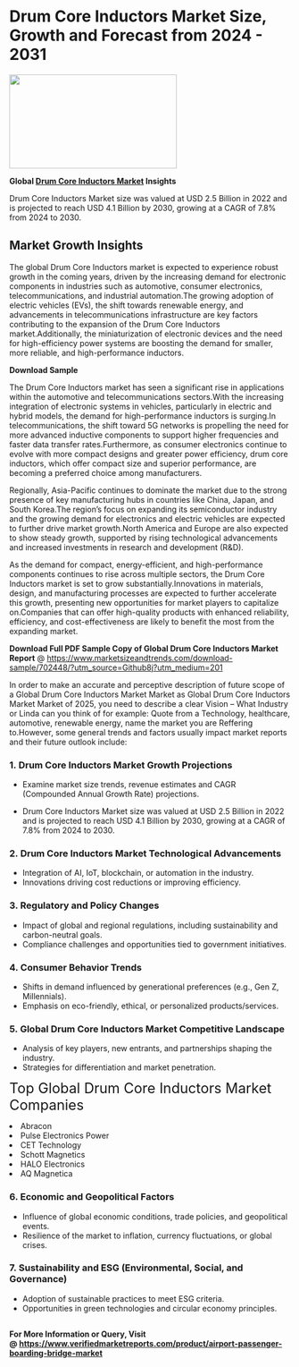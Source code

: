 <H1>Drum Core Inductors Market Size, Growth and Forecast from 2024 - 2031</H1><img class="aligncenter size-medium wp-image-584254" src="https://thirdeyenews.in/wp-content/uploads/2024/09/Global-Market-Research-300x168.jpeg" alt="" width="300" height="168" /><p><strong>Global&nbsp;<a href="https://www.marketsizeandtrends.com/download-sample/702448/?utm_source=Github8j?utm_medium=201">Drum Core Inductors Market</a> Insights</strong></p><p>Drum Core Inductors Market size was valued at USD 2.5 Billion in 2022 and is projected to reach USD 4.1 Billion by 2030, growing at a CAGR of 7.8% from 2024 to 2030.</p><p><h2>Market Growth Insights</h2> <p>The global Drum Core Inductors market is expected to experience robust growth in the coming years, driven by the increasing demand for electronic components in industries such as automotive, consumer electronics, telecommunications, and industrial automation.The growing adoption of electric vehicles (EVs), the shift towards renewable energy, and advancements in telecommunications infrastructure are key factors contributing to the expansion of the Drum Core Inductors market.Additionally, the miniaturization of electronic devices and the need for high-efficiency power systems are boosting the demand for smaller, more reliable, and high-performance inductors.</p> <p><strong>Download Sample</strong></p> <p>The Drum Core Inductors market has seen a significant rise in applications within the automotive and telecommunications sectors.With the increasing integration of electronic systems in vehicles, particularly in electric and hybrid models, the demand for high-performance inductors is surging.In telecommunications, the shift toward 5G networks is propelling the need for more advanced inductive components to support higher frequencies and faster data transfer rates.Furthermore, as consumer electronics continue to evolve with more compact designs and greater power efficiency, drum core inductors, which offer compact size and superior performance, are becoming a preferred choice among manufacturers.</p> <p>Regionally, Asia-Pacific continues to dominate the market due to the strong presence of key manufacturing hubs in countries like China, Japan, and South Korea.The region’s focus on expanding its semiconductor industry and the growing demand for electronics and electric vehicles are expected to further drive market growth.North America and Europe are also expected to show steady growth, supported by rising technological advancements and increased investments in research and development (R&D).</p> <p>As the demand for compact, energy-efficient, and high-performance components continues to rise across multiple sectors, the Drum Core Inductors market is set to grow substantially.Innovations in materials, design, and manufacturing processes are expected to further accelerate this growth, presenting new opportunities for market players to capitalize on.Companies that can offer high-quality products with enhanced reliability, efficiency, and cost-effectiveness are likely to benefit the most from the expanding market.</p> <p><span class=""><strong>Download Full PDF Sample Copy of Global Drum Core Inductors Market Report</strong> @ <a href="https://www.marketsizeandtrends.com/download-sample/702448/?utm_source=Github8j?utm_medium=201" target="_blank">https://www.marketsizeandtrends.com/download-sample/702448/?utm_source=Github8j?utm_medium=201</a></span></p><p>In order to make an accurate and perceptive description of future scope of a Global&nbsp;Drum Core Inductors Market Market as Global&nbsp;Drum Core Inductors Market Market of 2025, you need to describe a clear Vision &ndash; What Industry or Linda can you think of for example: Quote from a Technology, healthcare, automotive, renewable energy, name the market you are Reffering to.However, some general trends and factors usually impact market reports and their future outlook include:</p><h3>1.&nbsp;<strong>Drum Core Inductors Market Growth Projections</strong></h3><ul><li>Examine market size trends, revenue estimates and CAGR (Compounded Annual Growth Rate) projections.</li><li><p>Drum Core Inductors Market size was valued at USD 2.5 Billion in 2022 and is projected to reach USD 4.1 Billion by 2030, growing at a CAGR of 7.8% from 2024 to 2030.</p></li></ul><h3>2.&nbsp;<strong>Drum Core Inductors Market Technological Advancements</strong></h3><ul><li>Integration of AI, IoT, blockchain, or automation in the industry.</li><li>Innovations driving cost reductions or improving efficiency.</li></ul><h3>3.&nbsp;<strong>Regulatory and Policy Changes</strong></h3><ul><li>Impact of global and regional regulations, including sustainability and carbon-neutral goals.</li><li>Compliance challenges and opportunities tied to government initiatives.</li></ul><h3>4.&nbsp;<strong>Consumer Behavior Trends</strong></h3><ul><li>Shifts in demand influenced by generational preferences (e.g., Gen Z, Millennials).</li><li>Emphasis on eco-friendly, ethical, or personalized products/services.</li></ul><h3>5.&nbsp;<strong>Global Drum Core Inductors Market Competitive Landscape</strong></h3><ul><li>Analysis of key players, new entrants, and partnerships shaping the industry.</li><li>Strategies for differentiation and market penetration.</li></ul><p data-pm-slice="1 1 []"><span style="color: inherit; font-family: inherit; font-size: 25px;">Top Global Drum Core Inductors Market Companies</span></p><div class="" data-test-id=""><p><li>Abracon</li><li> Pulse Electronics Power</li><li> CET Technology</li><li> Schott Magnetics</li><li> HALO Electronics</li><li> AQ Magnetica</li></p></div><h3>6.&nbsp;<strong>Economic and Geopolitical Factors</strong></h3><ul><li>Influence of global economic conditions, trade policies, and geopolitical events.</li><li>Resilience of the market to inflation, currency fluctuations, or global crises.</li></ul><h3>7.&nbsp;<strong>Sustainability and ESG (Environmental, Social, and Governance)</strong></h3><ul><li>Adoption of sustainable practices to meet ESG criteria.</li><li>Opportunities in green technologies and circular economy principles.</li></ul><h2><strong style="font-size: 14px;">For More Information or Query, Visit @&nbsp;</strong><a style="background-color: #ffffff; font-size: 14px;" href="https://www.marketsizeandtrends.com/report/drum-core-inductors-market/" target="_blank">https://www.verifiedmarketreports.com/product/airport-passenger-boarding-bridge-market</a></h2>